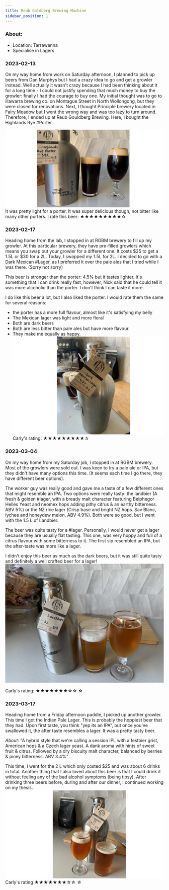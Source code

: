 ```yaml
---
title: Reub Goldberg Brewing Machine
sidebar_position: 1
---
```

### About: 
- Location: Tarrawanna
- Specialise in Lagers
### 2023-02-13 
On my way home from work on Saturday afternoon, I planned to pick up beers from Dan Murphys but I had a crazy idea to go and get a growler instead. Well actually it wasn't crazy because I had been thinking about it for a long time - I could not justify spending that much money to buy the growler: finally I had the courage to buy one. My initial thought was to go to illawarra brewing co. on Montague Street in North Wollongong, but they were closed for renovations. Next, I thought Principle brewery located in Fairy Meadow but I went the wrong way and was too lazy to turn around. Therefore, I ended up at Reub Gouldberg Brewing. Here, I bought the Highlands Rye #Porter


![Highlands porter](../pictures/rgbm-highlands.png)
It was pretty light for a porter. It was super delicious though, not bitter like many other porters. I rate this beer:  ★★★★★★★★★☆ 

### 2023-02-17
Heading home from the lab, I stopped in at RGBM brewery to fill up my growler. At this particular brewery, they have pre-filled growlers which means you swap out your growler for a different one. It costs $25 to get a 1.5L or $30 for a 2L. Today, I swapped my 1.5L for 2L. I decided to go with a Dark Mexican #Lager, as I preferred it over the pale ales that I tried while I was there. (Sorry not sorry)

This beer is stronger than the porter: 4.5% but it tastes lighter. It's something that I can drink really fast, however, Nick said that he could tell it was more alcoholic than the porter. I don't think I can taste it more. 

I do like this beer a lot, but I also liked the porter. I would rate them the same for several reasons: 
- the porter has a more full flavour, almost like it's satisfying my belly 
- The Mexican lager was light and more floral 
- Both are dark beers
- Both are less bitter than pale ales but have more flavour. 
- They make me equally as happy. 
![Dark Mexican lager](../../restaurants-and-bars/pictures/food-craftbeer-rgbm-darklager.png)
Carly's rating: ★★★★★★★★★☆ 

### 2023-03-04
On my way home from my Saturday job, I stopped in at RGBM brewery. Most of the growlers were sold out. I was keen to try a pale ale or IPA, but they didn't have many options this time. (It seems each time I go there, they have different beer options).

The worker guy was really good and gave me a taste of a few different ones that might resemble an IPA. Two options were really tasty: the landbier (A fresh & golden #lager, with a bready malt character featuring Belphegor Helles Yeast and neomex hops adding pithy citrus & an earthy bitterness. ABV 5%) or the NZ rice lager (Crisp base and bright NZ hops. Sav Blanc, lychee and honeydew melon. ABV 4.9%). Both were so good, but I went with the 1.5 L of Landbier. 

The beer was quite tasty for a #lager. Personally, I would never get a lager because they are usually flat tasting. This one, was very hoppy and full of a citrus flavour with some bitterness to it. The first sip resembled an IPA, but the after-taste was more like a lager. 

I didn't enjoy this beer as much as the dark beers, but it was still quite tasty and definitely a well crafted beer for a lager! 
![Landbier](../pictures/craft-beer-rgbm-landbier.jpg)

Carly's rating: ★★★★★★★☆☆ ☆

### 2023-03-17
Heading home from a Friday afternoon paddle, I picked up another growler. This time I got the Indian Pale Lager. This is probably the hoppiest beer that they had. Upon first taste, you think "yep its an IPA", but once you've swallowed it, the after taste resembles a lager. It was a pretty tasty beer. 

*About:* 
"A hybrid style that we're calling a session IPL with a festbier grist, American hops & a Czech lager yeast. A dank aroma with hints of sweet fruit & citrus. Followed by a dry biscuity malt character, balanced by berries & piney bitterness. ABV 3.4%"

This time, I went for the 2 L which only costed $25 and was about 6 drinks in total. Another thing that I also loved about this beer is that I could drink it without feeling any of the bad alcohol symptoms (being tipsy). After drinking three beers before, during and after our dinner, I continued working on my thesis. 
![IPL](../pictures/craftbeer-rgbm-session-ipl.png)
Carly's rating ★★★★★★★☆☆ ☆






